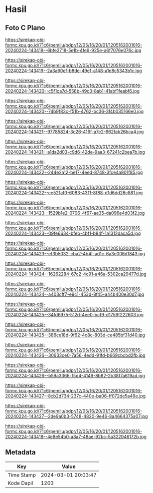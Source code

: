 # Hasil

## Foto C Plano

https://sirekap-obj-formc.kpu.go.id/71c6/pemilu/pdpr/12/05/16/20/01/1205162001016-20240224-143418--6bfe2718-5e1b-4fe9-925e-a6f7076e076c.jpg

https://sirekap-obj-formc.kpu.go.id/71c6/pemilu/pdpr/12/05/16/20/01/1205162001016-20240224-143419--2a3a60ef-b8de-49e1-a148-a1e8c5343b1c.jpg

https://sirekap-obj-formc.kpu.go.id/71c6/pemilu/pdpr/12/05/16/20/01/1205162001016-20240224-143420--c5f1ca7d-558b-49c3-8ab1-41abf1feabf6.jpg

https://sirekap-obj-formc.kpu.go.id/71c6/pemilu/pdpr/12/05/16/20/01/1205162001016-20240224-143420--74b9f83c-f51b-4762-bc36-3f4b035166e0.jpg

https://sirekap-obj-formc.kpu.go.id/71c6/pemilu/pdpr/12/05/16/20/01/1205162001016-20240224-143421--97785824-3e26-416f-a7e2-662fab26bca4.jpg

https://sirekap-obj-formc.kpu.go.id/71c6/pemilu/pdpr/12/05/16/20/01/1205162001016-20240224-143421--a1da2d03-c9d6-42de-9aa3-67241c2bea7b.jpg

https://sirekap-obj-formc.kpu.go.id/71c6/pemilu/pdpr/12/05/16/20/01/1205162001016-20240224-143422--244e2a12-be17-4eed-8748-3fce4a801f85.jpg

https://sirekap-obj-formc.kpu.go.id/71c6/pemilu/pdpr/12/05/16/20/01/1205162001016-20240224-143422--ce521af0-6083-4311-8f88-d1d6dd26c881.jpg

https://sirekap-obj-formc.kpu.go.id/71c6/pemilu/pdpr/12/05/16/20/01/1205162001016-20240224-143423--1529b1e2-0706-4f67-ae35-da096e4d03f2.jpg

https://sirekap-obj-formc.kpu.go.id/71c6/pemilu/pdpr/12/05/16/20/01/1205162001016-20240224-143423--09fe6634-bfeb-4bf1-b84f-1a1312daca5d.jpg

https://sirekap-obj-formc.kpu.go.id/71c6/pemilu/pdpr/12/05/16/20/01/1205162001016-20240224-143423--ef3b5032-cba2-4b4f-ad1c-6a3e006d1843.jpg

https://sirekap-obj-formc.kpu.go.id/71c6/pemilu/pdpr/12/05/16/20/01/1205162001016-20240224-143424--16262284-67c2-4c91-a46a-5302ca29477d.jpg

https://sirekap-obj-formc.kpu.go.id/71c6/pemilu/pdpr/12/05/16/20/01/1205162001016-20240224-143424--a403cff7-e9c1-453d-8f45-a44b400e30d7.jpg

https://sirekap-obj-formc.kpu.go.id/71c6/pemilu/pdpr/12/05/16/20/01/1205162001016-20240224-143425--34fd6975-512d-4ee0-bcf9-d1759f222603.jpg

https://sirekap-obj-formc.kpu.go.id/71c6/pemilu/pdpr/12/05/16/20/01/1205162001016-20240224-143425--386ce18d-9f62-4c8c-803d-ce485bf31d40.jpg

https://sirekap-obj-formc.kpu.go.id/71c6/pemilu/pdpr/12/05/16/20/01/1205162001016-20240224-143426--30633ce0-7a56-4edd-91fd-b669cbcbd2fb.jpg

https://sirekap-obj-formc.kpu.go.id/71c6/pemilu/pdpr/12/05/16/20/01/1205162001016-20240224-143426--b59a3366-f5d4-4149-8b82-2b38f7a619ad.jpg

https://sirekap-obj-formc.kpu.go.id/71c6/pemilu/pdpr/12/05/16/20/01/1205162001016-20240224-143427--8cb2d734-237c-440e-ba06-ff072de5a49e.jpg

https://sirekap-obj-formc.kpu.go.id/71c6/pemilu/pdpr/12/05/16/20/01/1205162001016-20240224-143427--2de9a0b3-5748-4820-9e46-8a4664375a07.jpg

https://sirekap-obj-formc.kpu.go.id/71c6/pemilu/pdpr/12/05/16/20/01/1205162001016-20240224-143418--4e8e54b0-a8a7-48ae-92bc-5a322046172b.jpg


## Metadata

| Key        | Value               |
| ---------- | ------------------- |
| Time Stamp | 2024-03-01 20:03:47 |
| Kode Dapil | 1203                |



